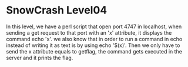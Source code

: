 # SnowCrash Level04

In this level, we have a perl script that open port 4747 in localhost,
when sending a get request to that port with an 'x' attribute, it displays
the command echo 'x'. we also know that in order to run a command in echo
instead of writing it as text is by using echo '$(x)'. Then we only have to
send the x attribute equals to getflag, the command gets executed in the server
and it prints the flag.